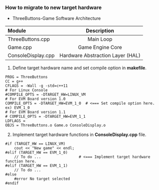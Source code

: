 ### How to migrate to new target hardware

* ThreeButtons-Game Software Architecture

|   Module                | Description                         |
|:------------------------|:-----------------------------------:|
|   ThreeButtons.cpp      |  Main Loop                          |
|   Game.cpp              |  Game Engine Core                   |
|   ConsoleDisplay.cpp    |  Hardware Abstraction Layer (HAL)   |

1) Define target hardware name and set compile option in __makefile__.
```
PROG = ThreeButtons
CC = g++
CFLAGS = -Wall -g -std=c++11
# For Linux Console
#COMPILE_OPTS = -DTARGET_HW=LINUX_VM
# For EVM Board version 1.0   
COMPILE_OPTS = -DTARGET_HW=EVM_1_0  # <=== Set compile option here. ex) EVM_1_0
# For EVM Board version 1.1
# COMPILE_OPTS = -DTARGET_HW=EVM_1_1
LDFLAGS =
OBJS = ThreeButtons.o Game.o ConsoleDisplay.o
```

2) Implement target hardware functions in __ConsoleDisplay.cpp__ file.
```
#if (TARGET_HW == LINUX_VM)
	cout << "New game" << endl;
#elif (TARGET_HW == EVM_1_0)
	// To do ...                 # <=== Implement target hardware function here.
#elif (TARGET_HW == EVM_1_1)
	// To do ...
#else
	#error No target selected
#endif
```
